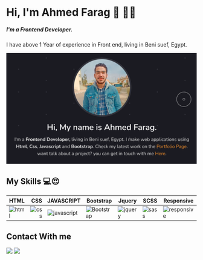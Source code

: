 # Hi, I'm Ahmed Farag 👋 👨‍💻
##### I'm a Frontend Developer. 
I have above 1 Year of experience in Front end, living in Beni suef, Egypt.

<img src="main2.png" alt="banner that says Ahmed Farag - Front End Developer">



## My Skills 💻😍


| HTML | CSS | JAVASCRIPT | Bootstrap | Jquery  | SCSS | Responsive |
| ---- | ---:| -----------| ----------| --------| -----| -----------|
|![html](https://img.icons8.com/color/48/000000/html-5--v1.png)|![css](https://img.icons8.com/color/48/000000/css3.png)|![javascript](https://img.icons8.com/color/48/000000/javascript--v2.png)|![Bootstrap](https://img.icons8.com/color/48/000000/bootstrap.png)| ![jquery](https://img.icons8.com/external-tal-revivo-shadow-tal-revivo/24/000000/external-jquery-is-a-javascript-library-designed-to-simplify-html-logo-shadow-tal-revivo.png)|![sass](https://img.icons8.com/color/48/000000/sass-avatar.png) | ![responsive](https://img.icons8.com/external-xnimrodx-blue-xnimrodx/64/000000/external-responsive-seo-and-marketing-xnimrodx-blue-xnimrodx-2.png)


## Contact With me
<a href="https://www.facebook.com/ahmedf.elbrazily/">
  <img src="https://img.icons8.com/color/48/000000/facebook-new.png"/></a> 
  <a href="https://www.linkedin.com/in/ahmed-farag-395702199">
  <img src="https://img.icons8.com/fluency/48/000000/linkedin.png"/>
</a>
